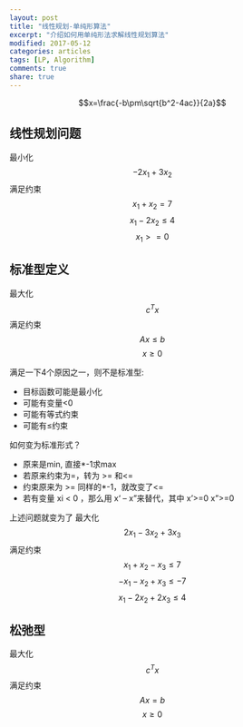 ```yaml
---
layout: post
title: "线性规划-单纯形算法"
excerpt: "介绍如何用单纯形法求解线性规划算法"
modified: 2017-05-12
categories: articles
tags: [LP, Algorithm]
comments: true
share: true
---
```


<script type="text/javascript" src="http://cdn.mathjax.org/mathjax/latest/MathJax.js?config=default"></script>

$$x=\frac{-b\pm\sqrt{b^2-4ac}}{2a}$$

## 线性规划问题
最小化 
	$$-2x_1 + 3x_2$$
满足约束
	$$x_1 + x_2 = 7$$
	$$x_1 - 2x_2 ≤ 4$$
	$$x_1 >= 0$$

## 标准型定义

最大化 
	$$c^Tx $$
满足约束
$$ Ax ≤ b $$
$$ x ≥ 0$$

满足一下4个原因之一，则不是标准型:

* 目标函数可能是最小化
* 可能有变量<0
* 可能有等式约束
* 可能有≤约束

如何变为标准形式？

* 原来是min, 直接*-1求max
* 若原来约束为=，转为 >= 和<=
* 约束原来为 >= 同样的*-1，就改变了<=
* 若有变量 xi < 0 ，那么用 x‘ – x”来替代，其中 x’>=0 x”>=0

上述问题就变为了
最大化 
	$$2x_1 - 3x_2 + 3x_3 $$
满足约束
$$ x_1 + x_2 - x_3 ≤ 7 $$
$$ -x_1 - x_2 + x_3 ≤ -7$$
$$ x_1 - 2x_2 + 2x_3 ≤ 4$$


## 松弛型
最大化 
	$$c^Tx $$
满足约束
$$ Ax = b $$
$$ x ≥ 0$$



